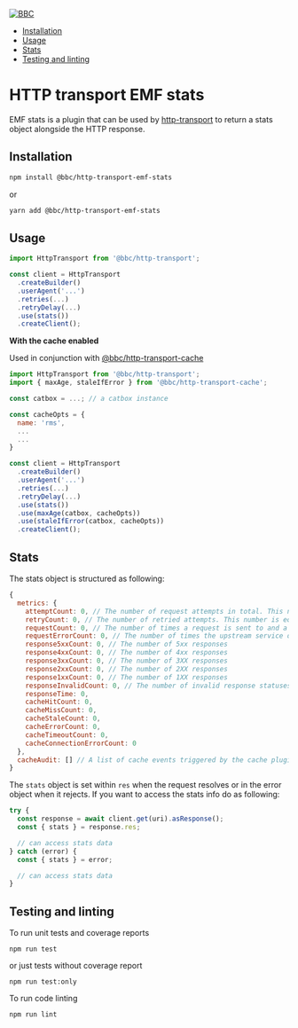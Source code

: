 [![BBC](https://circleci.com/gh/bbc/http-transport-emf-stats.svg?style=shield)](https://app.circleci.com/pipelines/github/bbc/http-transport-emf-stats?branch=master)

* [Installation](#installation)
* [Usage](#usage)
* [Stats](#stats)
* [Testing and linting](#testing-and-linting)

# HTTP transport EMF stats

EMF stats is a plugin that can be used by [http-transport](https://github.com/bbc/http-transport) to return a stats object alongside the HTTP response.

## Installation

```bash
npm install @bbc/http-transport-emf-stats
```

or

```bash
yarn add @bbc/http-transport-emf-stats
```

## Usage

```js
import HttpTransport from '@bbc/http-transport';

const client = HttpTransport
  .createBuilder()
  .userAgent('...')
  .retries(...)
  .retryDelay(...)
  .use(stats())
  .createClient();
```

**With the cache enabled**

Used in conjunction with [@bbc/http-transport-cache](https://github.com/bbc/http-transport-cache)

```js
import HttpTransport from '@bbc/http-transport';
import { maxAge, staleIfError } from '@bbc/http-transport-cache';

const catbox = ...; // a catbox instance

const cacheOpts = {
  name: 'rms',
  ...
  ...
}

const client = HttpTransport
  .createBuilder()
  .userAgent('...')
  .retries(...)
  .retryDelay(...)
  .use(stats())
  .use(maxAge(catbox, cacheOpts))
  .use(staleIfError(catbox, cacheOpts))
  .createClient();
```

## Stats

The stats object is structured as following:

```js
{
  metrics: {
    attemptCount: 0, // The number of request attempts in total. This number is equal to "attempts.length".
    retryCount: 0, // The number of retried attempts. This number is equal to "attemptCount - 1".
    requestCount: 0, // The number of times a request is sent to and a response is received from the upstream
    requestErrorCount: 0, // The number of times the upstream service doesn't respond
    response5xxCount: 0, // The number of 5xx responses
    response4xxCount: 0, // The number of 4xx responses
    response3xxCount: 0, // The number of 3XX responses
    response2xxCount: 0, // The number of 2XX responses
    response1xxCount: 0, // The number of 1XX responses
    responseInvalidCount: 0, // The number of invalid response statuses
    responseTime: 0,
    cacheHitCount: 0,
    cacheMissCount: 0,
    cacheStaleCount: 0,
    cacheErrorCount: 0,
    cacheTimeoutCount: 0,
    cacheConnectionErrorCount: 0
  },
  cacheAudit: [] // A list of cache events triggered by the cache plugin if enabled. It is used for troubleshooting purposes only.
}
```

The `stats` object is set within `res` when the request resolves or in the error object when it rejects. If you want to access the stats info do as following:

```js
try {
  const response = await client.get(uri).asResponse();
  const { stats } = response.res;

  // can access stats data
} catch (error) {
  const { stats } = error;

  // can access stats data
}
```
## Testing and linting

To run unit tests and coverage reports

```
npm run test
```

or just tests without coverage report

```
npm run test:only
```

To run code linting

```
npm run lint
```
